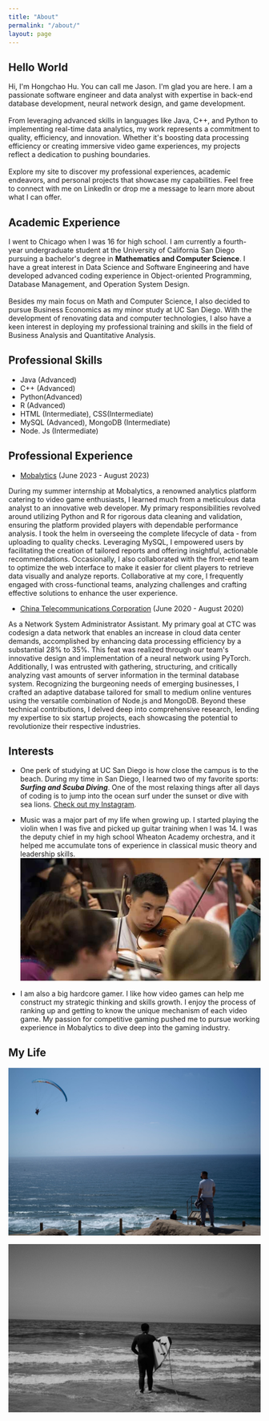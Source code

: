 ```yaml
---
title: "About"
permalink: "/about/"
layout: page
---
```


## Hello World

Hi, I'm Hongchao Hu. You can call me Jason. I'm glad you are here. I am a passionate software engineer and data analyst with expertise in back-end database development, neural network design, and game development. <br>
<br>
From leveraging advanced skills in languages like Java, C++, and Python to implementing real-time data analytics, my work represents a commitment to quality, efficiency, and innovation. Whether it's boosting data processing efficiency or creating immersive video game experiences, my projects reflect a dedication to pushing boundaries. <br>
<br>
Explore my site to discover my professional experiences, academic endeavors, and personal projects that showcase my capabilities. Feel free to connect with me on LinkedIn or drop me a message to learn more about what I can offer. <br>

## Academic Experience

I went to Chicago when I was 16 for high school. I am currently a fourth-year undergraduate student at the University of California San Diego pursuing a bachelor's degree in **Mathematics and Computer Science**. I have a great interest in Data Science and Software Engineering and have developed advanced coding experience in Object-oriented Programming, Database Management, and Operation System Design. <br>
<br>
Besides my main focus on Math and Computer Science, I also decided to pursue Business Economics as my minor study at UC San Diego. With the development of renovating data and computer technologies, I also have a keen interest in deploying my professional training and skills in the field of Business Analysis and Quantitative Analysis. <br>

## Professional Skills
- Java (Advanced)
- C++ (Advanced)
- Python(Advanced)
- R (Advanced)
- HTML (Intermediate), CSS(Intermediate)
- MySQL (Advanced), MongoDB (Intermediate)
- Node. Js (Intermediate)

## Professional Experience

- [Mobalytics](https://mobalytics.gg/) (June 2023 - August 2023) <br>

During my summer internship at Mobalytics, a renowned analytics platform catering to video game enthusiasts, I learned much from a meticulous data analyst to an innovative web developer. My primary responsibilities revolved around utilizing Python and R for rigorous data cleaning and validation, ensuring the platform provided players with dependable performance analysis. I took the helm in overseeing the complete lifecycle of data - from uploading to quality checks. Leveraging MySQL, I empowered users by facilitating the creation of tailored reports and offering insightful, actionable recommendations. Occasionally, I also collaborated with the front-end team to optimize the web interface to make it easier for client players to retrieve data visually and analyze reports. Collaborative at my core, I frequently engaged with cross-functional teams, analyzing challenges and crafting effective solutions to enhance the user experience. <br>

- [China Telecommunications Corporation](https://www.189.cn/) (June 2020 - August 2020) <br>

As a Network System Administrator Assistant. My primary goal at CTC was codesign a data network that enables an increase in cloud data center demands, accomplished by enhancing data processing efficiency by a substantial 28% to 35%. This feat was realized through our team's innovative design and implementation of a neural network using PyTorch. Additionally, I was entrusted with gathering, structuring, and critically analyzing vast amounts of server information in the terminal database system. Recognizing the burgeoning needs of emerging businesses, I crafted an adaptive database tailored for small to medium online ventures using the versatile combination of Node.js and MongoDB. Beyond these technical contributions, I delved deep into comprehensive research, lending my expertise to six startup projects, each showcasing the potential to revolutionize their respective industries. <br>

## Interests

- One perk of studying at UC San Diego is how close the campus is to the beach. During my time in San Diego, I learned two of my favorite sports: ***Surfing and Scuba Diving***. One of the most relaxing things after all days of coding is to jump into the ocean surf under the sunset or dive with sea lions. [Check out my Instagram](https://instagram.com/hhcjason?igshid=OGQ5ZDc2ODk2ZA==).
  
- Music was a major part of my life when growing up. I started playing the violin when I was five and picked up guitar training when I was 14. I was the deputy chief in my high school Wheaton Academy orchestra, and it helped me accumulate tons of experience in classical music theory and leadership skills.
  ![me](https://github.com/HongchaoHu/HongchaoHu.github.io/blob/master/assets/violuin.jpg?raw=true)
  
- I am also a big hardcore gamer. I like how video games can help me construct my strategic thinking and skills growth. I enjoy the process of ranking up and getting to know the unique mechanism of each video game. My passion for competitive gaming pushed me to pursue working experience in Mobalytics to dive deep into the gaming industry.

## My Life

![me](https://github.com/HongchaoHu/HongchaoHu.github.io/blob/master/assets/wo.jpg?raw=true) 

![me](https://github.com/HongchaoHu/HongchaoHu.github.io/blob/master/assets/surf.jpg?raw=true)
